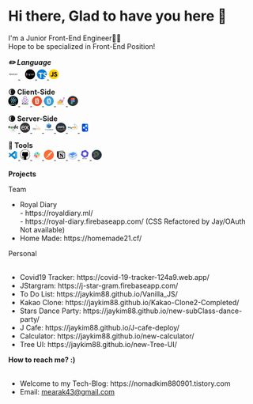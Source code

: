 Hi there, Glad to have you here 👋
==================================
I'm a Junior Front-End Engineer👨‍💻   
Hope to be specialized in Front-End Position!

<Strong style="font-style:italic">✏️ Language</Strong>   
<a target="_blank" rel="noopener noreferrer" href="https://github.com/JayKim88" style="margin-right:10px">
<img src="images/korean.png" width="4%" alt="korean"/>
</a>
<a target="_blank" rel="noopener noreferrer" href="https://github.com/JayKim88">
<img src="images/english.png" width="4%" alt="english"/>
</a>
<a target="_blank" rel="noopener noreferrer" href="https://www.typescriptlang.org/">
<img src="images/typescript.svg" width="4%" alt="typescript"/>
</a>
<a target="_blank" rel="noopener noreferrer" href="https://javascript.info/">
<img src="images/javascript.png" width="4%" alt="javascript"/>
</a>

<Strong>🌘 Client-Side</Strong>
<br/>
<a target="_blank" rel="noopener noreferrer" href="https://reactjs.org/">
<img src="images/react.png" width="4%" alt="react"/>
</a>
<a target="_blank" rel="noopener noreferrer" href="https://redux.js.org/">
<img src="images/redux.png" width="4%" alt="redux"/>
</a>
<a target="_blank" rel="noopener noreferrer" href="https://en.wikipedia.org/wiki/HTML">
<img src="images/html.png" width="4%" alt="html"/>
</a>
<a target="_blank" rel="noopener noreferrer" href="https://en.wikipedia.org/wiki/CSS">
<img src="images/css.png" width="4%" alt="css"/>
</a>
<a target="_blank" rel="noopener noreferrer" href="https://styled-components.com/">
<img src="images/styledComponents.png" width="4%" alt="styledComponents"/>
</a>
<a target="_blank" rel="noopener noreferrer" href="https://www.figma.com/">
<img src="images/figma.png" width="4%" alt="figma"/>
</a>

<Strong>🌘 Server-Side</Strong>
<br>
<a target="_blank" rel="noopener noreferrer" href="https://nodejs.org/en/">
<img src="images/nodejs-2.svg" width="4%" alt="nodejs"/>
</a>
<a target="_blank" rel="noopener noreferrer" href="https://expressjs.com/">
<img src="images/express.png" width="4%" alt="express"/>
</a>
<a target="_blank" rel="noopener noreferrer" href="https://www.mysql.com/">
<img src="images/mysql.png" width="4%" alt="mysql"/>
</a>
<a target="_blank" rel="noopener noreferrer" href="https://sequelize.org/">
<img src="images/sequelize.png" width="4%" alt="sequelize"/>
</a>
<a target="_blank" rel="noopener noreferrer" href="https://aws.amazon.com/?nc2=h_lg">
<img src="images/aws.png" width="4%" alt="aws"/>
</a>
<a target="_blank" rel="noopener noreferrer" href="https://www.mysql.com/products/workbench/">
<img src="images/workbench.png" width="4%" alt="workbench"/>
</a>
<a target="_blank" rel="noopener noreferrer" href="https://dbdiagram.io/home">
<img src="images/dbdiagram1.png" width="4%" alt="dbdiagram"/>
</a>

<Strong>🔧 Tools</Strong>
<br>
<a target="_blank" rel="noopener noreferrer" href="https://code.visualstudio.com/">
<img src="images/vscode.png" width="4%" alt="vscode"/>
</a>
<a target="_blank" rel="noopener noreferrer" href="https://github.com/">
<img src="images/github.png" width="4%" alt="github"/>
</a>
<a target="_blank" rel="noopener noreferrer" href="https://slack.com/intl/en-kr/">
<img src="images/slack.png" width="4%" alt="slack"/>
</a>
<a target="_blank" rel="noopener noreferrer" href="https://www.postman.com/">
<img src="images/postman.png" width="4%" alt="postman"/>
</a>
<a target="_blank" rel="noopener noreferrer" href="https://www.notion.so/">
<img src="images/notion.png" width="4%" alt="notion"/>
</a>
<a target="_blank" rel="noopener noreferrer" href="https://www.gitbook.com/">
<img src="images/gitbook.png" width="4%" alt="gitbook"/>
</a>
<a target="_blank" rel="noopener noreferrer" href="https://eslint.org/">
<img src="images/eslint.png" width="4%" alt="eslint"/>
</a>
<a target="_blank" rel="noopener noreferrer" href="https://prettier.io/">
<img src="images/prettier.png" width="4%" alt="prettier"/>
</a>
<br/>
<br/>
<Strong>Projects</Strong>

Team  
  <ul>
    <li>
    Royal Diary<br>
      - https://royaldiary.ml/<br>
      - https://royal-diary.firebaseapp.com/ (CSS Refactored by Jay/OAuth Not available)
    </li>
    <li>
    Home Made: https://homemade21.cf/
    </li>
  </ul>
Personal    
<br/>
<br/>
<ul>
  <li>
  Covid19 Tracker: https://covid-19-tracker-124a9.web.app/
  </li>
  <li>
  JStargram: https://j-star-gram.firebaseapp.com/
  </li>
  <li>
  To Do List: https://jaykim88.github.io/Vanilla_JS/
  </li>
  <li>
  Kakao Clone: https://jaykim88.github.io/Kakao-Clone2-Completed/
  </li>
  <li>
  Stars Dance Party: https://jaykim88.github.io/new-subClass-dance-party/
  </li>
  <li>
  J Cafe: https://jaykim88.github.io/J-cafe-deploy/
  </li>
  <li>
  Calculator: https://jaykim88.github.io/new-calculator/
  </li>
  <li>
  Tree UI: https://jaykim88.github.io/new-Tree-UI/
  </li>
</ul>
<Strong>How to reach me? :)</Strong>
<br/>
<br/>
<ul>
  <li>
  Welcome to my Tech-Blog: https://nomadkim880901.tistory.com
  </li>
  <li>
  Email: <a href="mailto:mearak43@gmail.com">mearak43@gmail.com</a>
  </li>
</ul>
<!--
**JayKim88/JayKim88** is a ✨ _special_ ✨ repository because its `README.md` (this file) appears on your GitHub profile.

Here are some ideas to get you started:

- 🔭 I’m currently working on ...
- 🌱 I’m currently learning ...
- 👯 I’m looking to collaborate on ...
- 🤔 I’m looking for help with ...
- 💬 Ask me about ...
- 📫 How to reach me: ...
- 😄 Pronouns: ...
- ⚡ Fun fact: ...
-->
